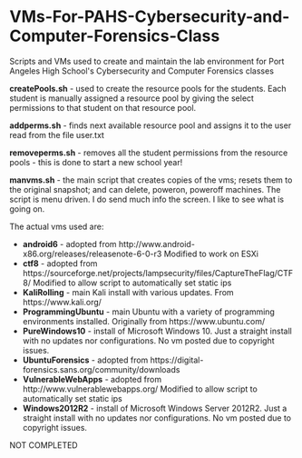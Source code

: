 # VMs-For-PAHS-Cybersecurity-and-Computer-Forensics-Class
Scripts and VMs used to create and maintain the lab environment for Port Angeles High School's Cybersecurity and Computer Forensics classes

<b>createPools.sh</b> - used to create the resource pools for the students.  Each student is manually assigned a resource pool by giving the select permissions to that student on that resource pool.

<b>addperms.sh</b> - finds next available resource pool and assigns it to the user read from the file user.txt

<b>removeperms.sh</b> - removes all the student permissions from the resource pools - this is done to start a new school year!

<b>manvms.sh</b> - the main script that creates copies of the vms; resets them to the original snapshot; and can delete, poweron, poweroff machines.  The script is menu driven.  I do send much info the screen.  I like to see what is going on.

The actual vms used are:

<ul>
   <li><b>android6</b> - adopted from http://www.android-x86.org/releases/releasenote-6-0-r3 Modified to work on ESXi</li>
   <li><b>ctf8</b> - adopted from https://sourceforge.net/projects/lampsecurity/files/CaptureTheFlag/CTF8/  Modified to allow script to automatically set static ips</li>
   <li><b>KaliRolling</b> - main Kali install with various updates. From https://www.kali.org/</li>
   <li><b>ProgrammingUbuntu</b> - main Ubuntu with a variety of programming environments installed. Originally from https://www.ubuntu.com/</li>
   <li><b>PureWindows10</b> - install of Microsoft Windows 10. Just a straight install with no updates nor configurations. No vm posted due to copyright issues.</li>
   <li><b>UbuntuForensics</b> - adopted from https://digital-forensics.sans.org/community/downloads</li>
   <li><b>VulnerableWebApps</b> - adopted from http://www.vulnerablewebapps.org/ Modified to allow script to automatically set static ips</li>
   <li><b>Windows2012R2</b> - install of Microsoft Windows Server 2012R2. Just a straight install with no updates nor configurations. No vm posted due to copyright issues.</li>
</ul>

NOT COMPLETED
